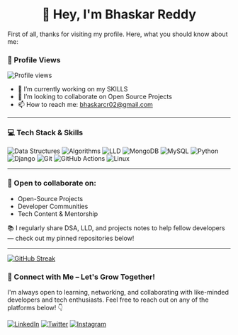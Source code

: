 <h1 align="center">👋 Hey, I'm Bhaskar Reddy </h1>
First of all, thanks for visiting my profile. Here, what you should know about me:
<br>

### 👀 Profile Views
![Profile views](https://komarev.com/ghpvc/?username=Bhaskar-scientist&color=blue)




- 🔭 I’m currently working on my SKILLS
- 👯 I’m looking to collaborate on Open Source Projects
- 📫 How to reach me: bhaskarcr02@gmail.com

---
### 💻 Tech Stack & Skills
<!--![Spring Boot](https://img.shields.io/badge/SPRING%20BOOT-6DB33F?style=for-the-badge&logo=springboot&logoColor=white)
![HLD](https://img.shields.io/badge/HLD-0033A0?style=for-the-badge) 
![Microservices](https://img.shields.io/badge/MICROSERVICES-00d9e4?style=for-the-badge)
![Kafka](https://img.shields.io/badge/KAFKA-231F20?style=for-the-badge&logo=apachekafka&logoColor=white) -->
![Data Structures](https://img.shields.io/badge/DATA%20STRUCTURES-00599C?style=for-the-badge)
![Algorithms](https://img.shields.io/badge/ALGORITHMS-00599C?style=for-the-badge)
![LLD](https://img.shields.io/badge/LLD-0033A0?style=for-the-badge)
![MongoDB](https://img.shields.io/badge/MONGODB-4DB33D?style=for-the-badge&logo=mongodb&logoColor=white)
![MySQL](https://img.shields.io/badge/MYSQL-007BFF?style=for-the-badge&logo=mysql&logoColor=white)
![Python](https://img.shields.io/badge/PYTHON-3776AB?style=for-the-badge&logo=python&logoColor=white)
![Django](https://img.shields.io/badge/DJANGO-092E20?style=for-the-badge&logo=django&logoColor=white)
![Git](https://img.shields.io/badge/GIT-F05032?style=for-the-badge&logo=git&logoColor=white)
![GitHub Actions](https://img.shields.io/badge/GITHUBACTIONS-2088FF?style=for-the-badge&logo=githubactions&logoColor=white)
![Linux](https://img.shields.io/badge/LINUX-FCC624?style=for-the-badge&logo=linux&logoColor=black)

---
### 🤝 Open to collaborate on:
- Open-Source Projects
- Developer Communities
- Tech Content & Mentorship

📚 I regularly share DSA, LLD, and projects notes to help fellow developers — check out my pinned repositories below!

---

<!-- GitHub Streak -->
<!--[![GitHub Streak](https://streak-stats.demolab.com?user=MhPriya&theme=default)](https://git.io/streak-stats)-->
[![GitHub Streak](https://github-readme-streak-stats.herokuapp.com?user=Bhaskar-scientist&theme=default)](https://github.com/Bhaskar-scientist)


### 🤝 Connect with Me – Let's Grow Together!

I'm always open to learning, networking, and collaborating with like-minded developers and tech enthusiasts. Feel free to reach out on any of the platforms below! 👇

[![LinkedIn](https://img.shields.io/badge/LinkedIn-0A66C2?style=for-the-badge&logo=linkedin&logoColor=white)](https://www.linkedin.com/in/bhaskar-reddy-challapureddy/)
[![Twitter](https://img.shields.io/badge/Twitter-1DA1F2?style=for-the-badge&logo=twitter&logoColor=white)](https://x.com/ReddyCoder)
[![Instagram](https://img.shields.io/badge/Instagram-E4405F?style=for-the-badge&logo=instagram&logoColor=white)](https://www.instagram.com/ai.developer__/)

<!--[![Discord](https://img.shields.io/badge/Discord-5865F2?style=for-the-badge&logo=discord&logoColor=white)](https://discordapp.com/users/your-user-id) -->
